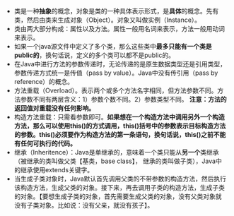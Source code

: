 * 类是一种**抽象**的概念，对象是类的一种具体表示形式，是**具体**的概念。先有类，然后由类来生成对象（Object）。对象又叫做实例（Instance）。
* 类由两大部分构成：属性以及方法。属性一般用名词来表示，方法一般用动词来表示。
* 如果一个java源文件中定义了多个类，那么这些类中**最多只能有一个类是public的**，换句话说，定义的多个类可以都不是public的。
* 在Java中进行方法的参数传递时，无论传递的是原生数据类型还是引用类型，参数传递方式统一是传值（pass by value）。Java中没有传引用（pass by reference）的概念。
* 方法重载（Overload）。表示两个或多个方法名字相同，但方法参数不同。方法参数不同有两层含义：1）参数个数不同。2）参数类型不同。 **注意：方法的返回值对重载没有任何影响。**
* 构造方法重载：只需看参数即可。**如果想在一个构造方法中调用另外一个构造方法，那么可以使用this()的方式调用，this()括号中的参数表示目标构造方法的参数。this()必须要作为构造方法的第一条语句，换句话说，this()之前不能有任何可执行的代码。**
* 继承（Inheritence）：Java是单继承的，意味着一个类只能从**另一个**类继承（被继承的类叫做父类【基类，base class】， 继承的类叫做子类），Java中的继承使用extends关键字。
* 当生成子类对象时，Java默认首先调用父类的不带参数的构造方法，然后执行该构造方法，生成父类的对象。接下来，再去调用子类的构造方法，生成子类的对象。【要想生成子类的对象，首先需要生成父类的对象，没有父类对象就没有子类对象。比如说：没有父亲，就没有孩子】。